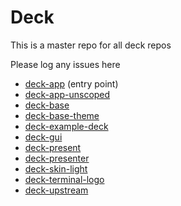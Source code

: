 # Deck

This is a master repo for all deck repos

Please log any issues here

* [deck-app](https://github.com/nearform/deck-app)  (entry point)
* [deck-app-unscoped](https://github.com/nearform/deck-app-unscoped)
* [deck-base](https://github.com/nearform/deck-base)
* [deck-base-theme](https://github.com/nearform/deck-base-theme)
* [deck-example-deck](https://github.com/nearform/deck-example-deck)
* [deck-gui](https://github.com/nearform/deck-gui)
* [deck-present](https://github.com/nearform/deck-present)
* [deck-presenter](https://github.com/nearform/deck-presenter)
* [deck-skin-light](https://github.com/nearform/deck-skin-light)
* [deck-terminal-logo](https://github.com/nearform/deck-terminal-logo)
* [deck-upstream](https://github.com/nearform/deck-upstream)
